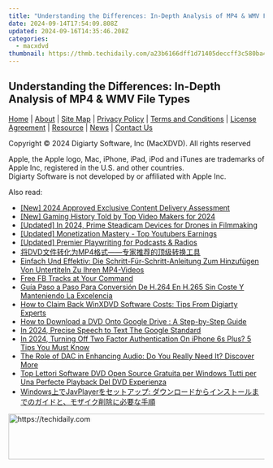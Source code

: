 ```yaml
---
title: "Understanding the Differences: In-Depth Analysis of MP4 & WMV File Types"
date: 2024-09-14T17:54:09.808Z
updated: 2024-09-16T14:35:46.208Z
categories:
  - macxdvd
thumbnail: https://thmb.techidaily.com/a23b6166dff1d71405deccff3c580ba47c280d1fae23b982db1e3d6f2479cd12.jpg
---
```


## Understanding the Differences: In-Depth Analysis of MP4 & WMV File Types

[Home](https://tools.techidaily.com/macxdvd/products/) | [About](https://tools.techidaily.com/macxdvd/products/) | [Site Map](https://tools.techidaily.com/macxdvd/products/) | [Privacy Policy](https://tools.techidaily.com/macxdvd/products/) | [Terms and Conditions](https://tools.techidaily.com/macxdvd/products/) | [License Agreement](https://tools.techidaily.com/macxdvd/products/) | [Resource](https://tools.techidaily.com/macxdvd/products/) | [News](https://tools.techidaily.com/macxdvd/products/) | [Contact Us](https://tools.techidaily.com/macxdvd/products/)

Copyright © 2024 Digiarty Software, Inc (MacXDVD). All rights reserved

Apple, the Apple logo, Mac, iPhone, iPad, iPod and iTunes are trademarks of Apple Inc, registered in the U.S. and other countries.  
Digiarty Software is not developed by or affiliated with Apple Inc.

<ins class="adsbygoogle"
     style="display:block"
     data-ad-format="autorelaxed"
     data-ad-client="ca-pub-7571918770474297"
     data-ad-slot="1223367746"></ins>

<ins class="adsbygoogle"
     style="display:block"
     data-ad-client="ca-pub-7571918770474297"
     data-ad-slot="8358498916"
     data-ad-format="auto"
     data-full-width-responsive="true"></ins>

<span class="atpl-alsoreadstyle">Also read:</span>
<div><ul>
<li><a href="https://fox-boxes.techidaily.com/new-2024-approved-exclusive-content-delivery-assessment/"><u>[New] 2024 Approved Exclusive Content Delivery Assessment</u></a></li>
<li><a href="https://eaxpv-info.techidaily.com/new-gaming-history-told-by-top-video-makers-for-2024/"><u>[New] Gaming History Told by Top Video Makers for 2024</u></a></li>
<li><a href="https://fox-helps.techidaily.com/updated-in-2024-prime-steadicam-devices-for-drones-in-filmmaking/"><u>[Updated] In 2024, Prime Steadicam Devices for Drones in Filmmaking</u></a></li>
<li><a href="https://youtube-blog.techidaily.com/ed-monetization-mastery-top-youtubers-earnings/"><u>[Updated] Monetization Mastery - Top Youtubers Earnings</u></a></li>
<li><a href="https://extra-guidance.techidaily.com/updated-premier-playwriting-for-podcasts-and-radios/"><u>[Updated] Premier Playwriting for Podcasts & Radios</u></a></li>
<li><a href="https://solve-lab.techidaily.com/1725286292111-dvdmp4/"><u>将DVD文件转化为MP4格式——专家推荐的顶级转换工具</u></a></li>
<li><a href="https://solve-lab.techidaily.com/einfach-und-effektiv-die-schritt-fur-schritt-anleitung-zum-hinzufugen-von-untertiteln-zu-ihren-mp4-videos/"><u>Einfach Und Effektiv: Die Schritt-Für-Schritt-Anleitung Zum Hinzufügen Von Untertiteln Zu Ihren MP4-Videos</u></a></li>
<li><a href="https://facebook-video-recording.techidaily.com/free-fb-tracks-at-your-command/"><u>Free FB Tracks at Your Command</u></a></li>
<li><a href="https://solve-lab.techidaily.com/guia-paso-a-paso-para-conversion-de-h264-en-h265-sin-coste-y-manteniendo-la-excelencia/"><u>Guía Paso a Paso Para Conversión De H.264 En H.265 Sin Coste Y Manteniendo La Excelencia</u></a></li>
<li><a href="https://solve-lab.techidaily.com/how-to-claim-back-winxdvd-software-costs-tips-from-digiarty-experts/"><u>How to Claim Back WinXDVD Software Costs: Tips From Digiarty Experts</u></a></li>
<li><a href="https://solve-lab.techidaily.com/how-to-download-a-dvd-onto-google-drive-a-step-by-step-guide/"><u>How to Download a DVD Onto Google Drive : A Step-by-Step Guide</u></a></li>
<li><a href="https://on-screen-recording.techidaily.com/in-2024-precise-speech-to-text-the-google-standard/"><u>In 2024, Precise Speech to Text The Google Standard</u></a></li>
<li><a href="https://apple-account.techidaily.com/in-2024-turning-off-two-factor-authentication-on-iphone-6s-plus-5-tips-you-must-know-by-drfone-ios/"><u>In 2024, Turning Off Two Factor Authentication On iPhone 6s Plus? 5 Tips You Must Know</u></a></li>
<li><a href="https://technical-tips.techidaily.com/the-role-of-dac-in-enhancing-audio-do-you-really-need-it-discover-more/"><u>The Role of DAC in Enhancing Audio: Do You Really Need It? Discover More</u></a></li>
<li><a href="https://solve-lab.techidaily.com/top-lettori-software-dvd-open-source-gratuita-per-windows-tutti-per-una-perfecte-playback-del-dvd-experienza/"><u>Top Lettori Software DVD Open Source Gratuita per Windows Tutti per Una Perfecte Playback Del DVD Experienza</u></a></li>
<li><a href="https://solve-lab.techidaily.com/windowsjavplayer/"><u>Windows上でJavPlayerをセットアップ: ダウンロードからインストールまでのガイドと、モザイク削除に必要な手順</u></a></li>
</ul></div>

<!-- affiliate ads begin -->
<a href="https://unicoeye.pxf.io/c/5597632/2121331/18498" target="_top" id="2121331">
  <img src="//a.impactradius-go.com/display-ad/18498-2121331" border="0" alt="https://techidaily.com" width="728" height="90"/>
</a>
<img height="0" width="0" src="https://unicoeye.pxf.io/i/5597632/2121331/18498" style="position:absolute;visibility:hidden;" border="0" />
<!-- affiliate ads end -->

